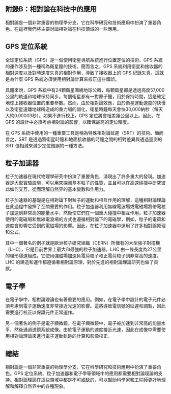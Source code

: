 ## 附錄B：相對論在科技中的應用

相對論是一個非常重要的物理學分支，它在科學研究和技術應用中扮演了重要角色。在這裡我們將主要討論相對論在科技領域的一些應用。

## GPS 定位系統

全球定位系統（GPS）是一個使用衛星導航系統進行位置定位的技術。GPS 系統的運作涉及到一種稱為衛星鐘的技術。簡而言之，GPS 系統利用衛星和接收器的相對速度以及對時速度失真的相對作用，導致了接收器上的 GPS 紀錄失真。這就是為什麼 GPS 系統必須使用相對論計算來校正這些錯誤。

具體來說，GPS 系統中有24顆衛星圍繞地球公轉，每顆衛星都是透過高度57,000公里的軌道和地球保持同步。每個衛星都有一對原子鐘，用於保持時間，這是確定地球上接收器位置的重要參數。然而，由於相對論效應，由於衛星運動速度的快慢以及衛星遠離地球所造成的重力場的弱化，衛星時鐘每天會快30,000納秒（每天大約0.00003秒）。如果不進行校正，GPS 定位將會相差幾公里以上。因此，在 GPS 的設計中必須考慮相對論的影響，以確保最高的定位精度。

在 GPS 系統中使用的一種重要工具是稱為特殊相對論延遲（SRT）的技術。簡而言之，SRT 是通過將衛星時鐘和地面接收器的時鐘之間的相對差異與通過量測的 SRT 值相減來減少定位錯誤的一種方法。

## 粒子加速器

粒子加速器在現代物理學研究中扮演了重要角色，湧現出了許多重大的發現。加速器是大型實驗設施，可以用來探測基本粒子的性質，並且可以在高速碰撞中研究彼此如何交互，從而理解自然界的基本變數和作用力。

粒子加速器的基礎是在相對論下對粒子的運動和相互作用的理解，這種相對論理論在此過程中發揮了至關重要的作用。粒子加速器利用無線電波場或電磁場將帶電粒子加速到非常高的能量水平，然後使它們在一個重大碰撞中相互作用。粒子加速器使用的電磁場和無線電波場的方式也遵循相對論下的電磁學，例如，粒子的電荷和速度會影響它受到的電磁場的影響。因此，在粒子加速器中運用了許多相對論原理和公式。

其中一個著名的例子就是歐洲核子研究組織（CERN）所擁有的大型強子對撞機（LHC），它是目前世界上最大和最強的粒子加速器。LHC 由一條長度為27公里的環形隧道組成，它使用強磁場加速負電荷粒子和正電荷粒子到非常高的速度。LHC 的建造和運作都遵循著相對論原理，對於先進的相對論理論研究也做了貢獻。

## 電子學

在電子學中，相對論理論也有著重要的應用。例如，在電子學中設計的電子元件必須考慮到電子運動速度非常接近光速的影響。這將導致電信號的延遲和調製，因此需要進行校正以保證元件正常運作。

另一個著名的例子是電子顯微鏡。在電子顯微鏡中，電子被加速到非常高的能量水平，然後通過透鏡系統成像。由於電子運動的速度接近光速，因此在成像中需要使用相對論理論來進行電子運動軌跡的計算和影像校正。

## 總結

相對論是一個非常重要的物理學分支，它在科學研究和技術應用中扮演了重要角色。GPS 定位系統、粒子加速器和電子學等領域中的應用都需要相對論理論的支持。相對論理論在這些領域中都是不可或缺的，可以幫助科學家和工程師更好地理解和解釋自然界中的各種現象。